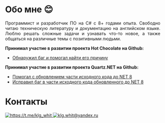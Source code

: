<h1>Обо мне 😊</h1>
<p style="text-align: justify">Программист и разработчик ПО на C# с 8+ годами опыта. Свободно читаю техническую литературу и документацию на английском языке. Люблю решать сложные задачи и узнавать что-то новое, а также общаться на различные темы с позитивными людьми.</p>

**Принимал участие в развитии проекта Hot Chocolate на Github:**
* [Обнаружил баг и помогал найти его причину](https://github.com/ChilliCream/graphql-platform/issues/3463)

**Принимал участие в развитии проекта Quartz.NET на Github:**
* [Помогал с обновлением части исходного кода до NET 8](https://github.com/quartznet/quartznet/pull/2386)
* [Исправил баг в части исходного кода обновленного до NET 8](https://github.com/quartznet/quartznet/pull/2522)

<h1>Контакты</h1>
<div>
  <a href="https://t.me/klg_whit" target="_blank">
    <img src="https://img.icons8.com/?size=50&id=oWiuH0jFiU0R&format=png&color=000000" alt="https://t.me/klg_whit"/>
  </a>
  <a href="mailto:klg.whit@yandex.ru" target="_blank">
    <img src="https://img.icons8.com/?size=50&id=OumT4lIcOllS&format=png&color=000000" alt="klg.whit@yandex.ru"/>
  </a>
</div>

<!--
**GhostlyRaven/GhostlyRaven** is a ✨ _special_ ✨ repository because its `README.md` (this file) appears on your GitHub profile.

Here are some ideas to get you started:

- 🔭 I’m currently working on ...
- 🌱 I’m currently learning ...
- 👯 I’m looking to collaborate on ...
- 🤔 I’m looking for help with ...
- 💬 Ask me about ...
- 📫 How to reach me: ...
- 😄 Pronouns: ...
- ⚡ Fun fact: ...
-->
